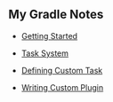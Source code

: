 ## My Gradle Notes

* [Getting Started](01-Getting-Started.md)

* [Task System](02-Task-System.md)

* [Defining Custom Task](03-Defining-Custom-Task.md)

* [Writing Custom Plugin](04-Writing-Custom-Plugin.md)
